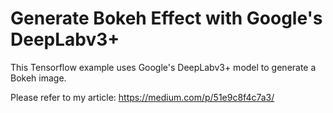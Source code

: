 # Generate Bokeh Effect with Google's DeepLabv3+ 
This Tensorflow example uses Google's DeepLabv3+ model to generate a Bokeh image.

Please refer to my article: https://medium.com/p/51e9c8f4c7a3/
